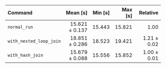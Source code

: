 | Command | Mean [s] | Min [s] | Max [s] | Relative |
|:---|---:|---:|---:|---:|
| `normal_run` | 15.621 ± 0.137 | 15.443 | 15.821 | 1.00 |
| `with_nested_loop_join` | 18.851 ± 0.286 | 18.523 | 19.421 | 1.21 ± 0.02 |
| `with_hash_join` | 15.679 ± 0.088 | 15.556 | 15.852 | 1.00 ± 0.01 |
